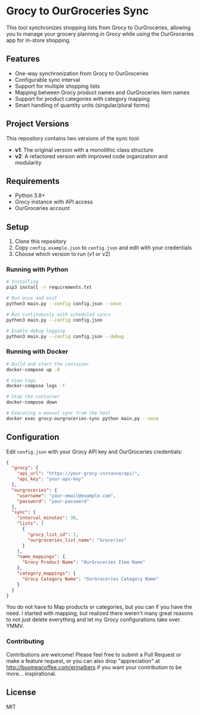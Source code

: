 # Grocy to OurGroceries Sync

This tool synchronizes shopping lists from Grocy to OurGroceries, allowing you to manage your grocery planning in Grocy while using the OurGroceries app for in-store shopping.

## Features

- One-way synchronization from Grocy to OurGroceries
- Configurable sync interval
- Support for multiple shopping lists
- Mapping between Grocy product names and OurGroceries item names
- Support for product categories with category mapping
- Smart handling of quantity units (singular/plural forms)

## Project Versions

This repository contains two versions of the sync tool:

- **v1**: The original version with a monolithic class structure
- **v2**: A refactored version with improved code organization and modularity

## Requirements

- Python 3.8+
- Grocy instance with API access
- OurGroceries account

## Setup

1. Clone this repository
2. Copy `config.example.json` to `config.json` and edit with your credentials
3. Choose which version to run (v1 or v2)


### Running with Python

```bash
# Installing
pip3 install -r requirements.txt

# Run once and exit
python3 main.py --config config.json --once

# Run continuously with scheduled syncs
python3 main.py --config config.json

# Enable debug logging
python3 main.py --config config.json --debug
```

### Running with Docker

```bash
# Build and start the container
docker-compose up -d

# View logs
docker-compose logs -f

# Stop the container
docker-compose down

# Executing a manual sync from the host
docker exec grocy-ourgroceries-sync python main.py --once 
```

## Configuration

Edit `config.json` with your Grocy API key and OurGroceries credentials:

```json
{
  "grocy": {
    "api_url": "https://your-grocy-instance/api/",
    "api_key": "your-api-key"
  },
  "ourgroceries": {
    "username": "your-email@example.com",
    "password": "your-password"
  },
  "sync": {
    "interval_minutes": 30,
    "lists": [
      {
        "grocy_list_id": 1,
        "ourgroceries_list_name": "Groceries"
      }
    ],
    "name_mappings": {
      "Grocy Product Name": "OurGroceries Item Name"
    },
    "category_mappings": {
      "Grocy Category Name": "OurGroceries Category Name"
    }
  }
}
```

You do not have to Map products or categories, but you can if you have the need. I started with mapping, but realized there weren't many great reasons to not just delete everything and let my Grocy configurations take over. YMMV.

### Contributing

Contributions are welcome! Please feel free to submit a Pull Request or make a feature request, or you can also drop "appreciation" at http://buymeacoffee.com/erinalbers if you want your contribution to be more... inspirational.

## License

MIT
